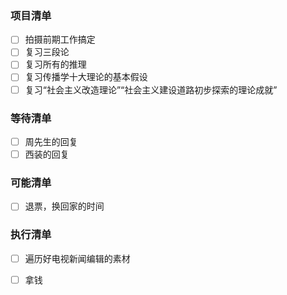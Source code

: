 ### 项目清单

- [ ] 拍摄前期工作搞定
- [ ] 复习三段论
- [ ] 复习所有的推理
- [ ] 复习传播学十大理论的基本假设
- [ ] 复习“社会主义改造理论”“社会主义建设道路初步探索的理论成就”

### 等待清单

- [ ] 周先生的回复
- [ ] 西装的回复

### 可能清单

- [ ] 退票，换回家的时间

### 执行清单

- [ ] 遍历好电视新闻编辑的素材

- [ ] 拿钱

  



